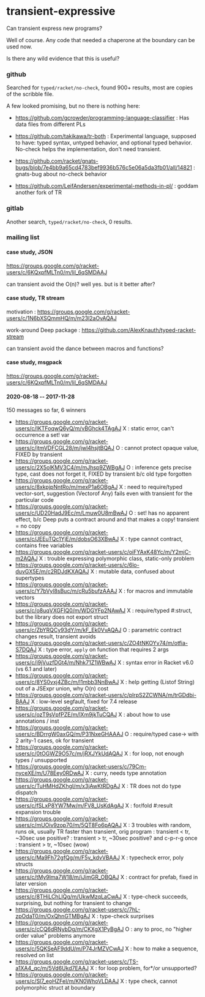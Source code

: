 transient-expressive
===

Can transient express new programs?

Well of course. Any code that needed a chaperone at the boundary can be used now.

Is there any wild evidence that this is useful?


### github

Searched for `typed/racket/no-check`, found 900+ results, most are copies of
 the scribble file.

A few looked promising, but no there is nothing here:

- https://github.com/gcrowder/programming-language-classifier
  : Has data files from different PLs

- https://github.com/takikawa/tr-both
  : Experimental language, supposed to have: typed syntax, untyped behavior,
  and optional typed behavior. No-check helps the implementation, don't need
  transient.

- https://github.com/racket/gnats-bugs/blob/7e4bb9a65cd4783bef9936b576c5e06a5da3fb01/all/14821
  : gnats-bug about no-check behavior

- https://github.com/LeifAndersen/experimental-methods-in-pl/
  : goddam another fork of TR


### gitlab

Another search, `typed/racket/no-check`, 0 results.



### mailing list

#### case study, JSON

https://groups.google.com/g/racket-users/c/6KQxpfMLTn0/m/lil_6qSMDAAJ

can transient avoid the O(n)? well yes. but is it better after?


#### case study, TR stream

motivation
: https://groups.google.com/g/racket-users/c/1N6bXSQmmHQ/m/m23l2aOvAQAJ

work-around Deep package
: https://github.com/AlexKnauth/typed-racket-stream

can transient avoid the dance between macros and functions?


#### case study, msgpack

https://groups.google.com/g/racket-users/c/6KQxpfMLTn0/m/lil_6qSMDAAJ



#### 2020-08-18 -- 2017-11-28

150 messages so far,
6 winners

- https://groups.google.com/g/racket-users/c/IKTFoqwQ6yQ/m/vBGhck4TAgAJ
  X : static error, can't occurrence a set! var
- https://groups.google.com/g/racket-users/c/jtmVDFCGL28/m/jwl4hsjtBQAJ
  O : cannot protect opaque value, FIXED by transient
- https://groups.google.com/g/racket-users/c/2X5olKMV3C4/m/mJhsp9ZWBgAJ
  O : inference gets precise type, cast does not forget it, FIXED by transient b/c old type forgotten
- https://groups.google.com/g/racket-users/c/8xkpjpNntRo/m/mexP1a6OBgAJ
  X : need to require/typed vector-sort, suggestion (Vectorof Any) fails even with transient for the particular code
- https://groups.google.com/g/racket-users/c/UD20HadJ9Ec/m/Lmuw0U8mBwAJ
  O : set! has no apparent effect, b/c Deep puts a contract around and that makes a copy! transient = no copy
- https://groups.google.com/g/racket-users/c/JEEuTQc1YjE/m/dobsO63XBwAJ
  X : type cannot contract, contains free variables
- https://groups.google.com/g/racket-users/c/oiFYAxK48Yc/m/Y2mjC-m2AQAJ
  X : trouble expressing polymorphic class, static-only problem
- https://groups.google.com/g/racket-users/c/6lo-duvGX5E/m/c2RDJdKXAQAJ
  X : mutable data, confused about supertypes
- https://groups.google.com/g/racket-users/c/Y7bVyl8sBuc/m/cRu5bufzAAAJ
  X : for macros and immutable vectors
- https://groups.google.com/g/racket-users/c/o8uqVXGFIQ0/m/WDGYFp2NAwAJ
  X : require/typed #:struct, but the library does not export struct
- https://groups.google.com/g/racket-users/c/ZbYRQCy93dY/m/kF_Ek0VvAQAJ
  O : parametric contract changes result, transient avoids
- https://groups.google.com/g/racket-users/c/ZO4tNKOYv74/m/otfia-S7DQAJ
  X : type error, `apply` on function that requires 2 args
- https://groups.google.com/g/racket-users/c/i9jVuzfDGt4/m/Nhk71Z1WBwAJ
  X : syntax error in Racket v6.0 (vs 6.1 and later)
- https://groups.google.com/g/racket-users/c/8YS0vxj4ZBc/m/l1mbb3NnBwAJ
  X : help getting (Listof String) out of a JSExpr union, why O(n) cost
- https://groups.google.com/g/racket-users/c/plrpS2ZCWNA/m/trGDdbi-BAAJ
  X : low-level segfault, fixed for 7.4 release
- https://groups.google.com/g/racket-users/c/ozT9sVpfPZE/m/lXm9jkTuCQAJ
  X : about how to use annotations / inst
- https://groups.google.com/g/racket-users/c/BDrrgW0axGQ/m/P31NxeGHAAAJ
  O : require/typed case-> with 2 arity-1 cases, ok for transient
- https://groups.google.com/g/racket-users/c/0tOGWZ9O57c/m/jRXJYkUdAQAJ
  X : for loop, not enough types / unsupported
- https://groups.google.com/g/racket-users/c/79Cm-nyceXE/m/U78Eey0RDwAJ
  X : curry, needs type annotation
- https://groups.google.com/g/racket-users/c/TuHMHdZKhgI/m/x3jAwKtRDgAJ
  X : TR does not do type dispatch
- https://groups.google.com/g/racket-users/c/fSLxP8YW7Mw/m/FV8_UsKdAgAJ
  X : for/fold #:result expansion trouble
- https://groups.google.com/g/racket-users/c/mUOiv9zop70/m/5QT8Fo6pAQAJ
  X : 3 troubles with random, runs ok, usually TR faster than transient,
      orig program : transient < tr, ~30sec
      use positive? : transient > tr, ~30sec
      positive? and c-p-r-g once : transient > tr, ~10sec
      (wow)
- https://groups.google.com/g/racket-users/c/Ma9Fh72gfQg/m/F5v_kdvVBAAJ
  X : typecheck error, poly structs
- https://groups.google.com/g/racket-users/c/tMy9lma7W18/m/iJimGR_OBQAJ
  X : contract for prefab, fixed in later version
- https://groups.google.com/g/racket-users/c/8THiLChLlQg/m/UkwMzqLaCwAJ
  X : type-check succeeds, surprising, but nothing for transient to change
- https://groups.google.com/g/racket-users/c/7hL-zpOdaT0/m/OxQhnGTMBgAJ
  X : type-check surprises
- https://groups.google.com/g/racket-users/c/cCQ6dRNybDg/m/CKXgX1PyBgAJ
  O : any to proc, no "higher order value" problems anymore
- https://groups.google.com/g/racket-users/c/5QKSeAF9ddU/m/P74JrMZVCwAJ
  X : how to make a sequence, resolved on list
- https://groups.google.com/g/racket-users/c/TS-a1XA4_qc/m/5Vd6Ukd7EAAJ
  X : for loop problem, for*/or unsupported?
- https://groups.google.com/g/racket-users/c/Sl7_eoHZFeI/m/KN0WhoVLDAAJ
  X : type check, cannot polymorphic struct at boundary


